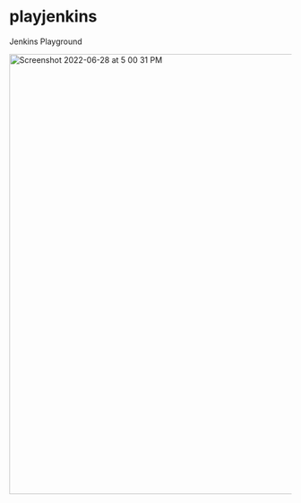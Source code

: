# playjenkins
Jenkins Playground


<img width="784" alt="Screenshot 2022-06-28 at 5 00 31 PM" src="https://user-images.githubusercontent.com/25737585/176168342-9bd3ab2b-ba28-4904-bddd-cd4435a8e837.png">

